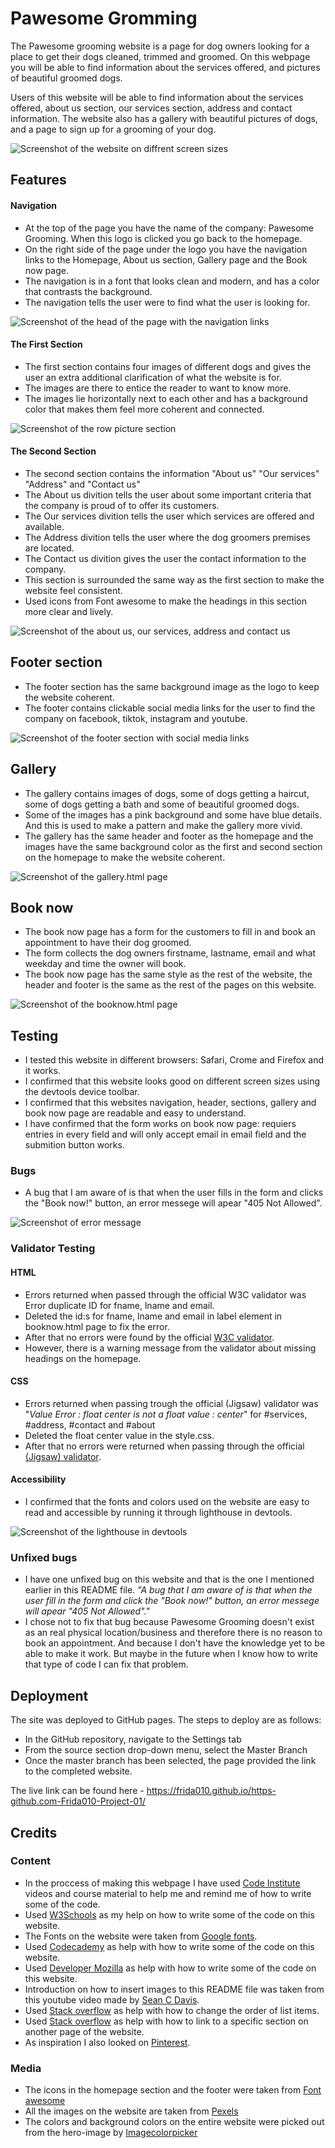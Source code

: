 # Pawesome Gromming

The Pawesome grooming website is a page for dog owners looking for a place to get their dogs cleaned, trimmed and groomed. 
On this webpage you will be able to find information about the services offered, and pictures of beautiful groomed dogs. 

Users of this website will be able to find information about the services offered, about us section, our services section, address and contact information. 
The website also has a gallery with beautiful pictures of dogs, and a page to sign up for a grooming of your dog. 

![Screenshot of the website on diffrent screen sizes](https://user-images.githubusercontent.com/129947589/240970731-6b7d71e9-f187-470c-b0c7-64016dfd34f4.png)

## Features

#### Navigation
- At the top of the page you have the name of the company: Pawesome Grooming. When this logo is clicked you go back to the homepage.  
- On the right side of the page under the logo you have the navigation links to the Homepage, About us section, Gallery page and the Book now page.
- The navigation is in a font that looks clean and modern, and has a color that contrasts the background. 
- The navigation tells the user were to find what the user is looking for. 

![Screenshot of the head of the page with the navigation links](https://user-images.githubusercontent.com/129947589/240970784-042dbf01-195d-4836-bf91-9b02ec888a7b.png)
#### The First Section

- The first section contains four images of different dogs and gives the user an extra additional clarification of what the website is for. 
- The images are there to entice the reader to want to know more.
- The images lie horizontally next to each other and has a background color that makes them feel more coherent and connected. 

![Screenshot of the row picture section](https://user-images.githubusercontent.com/129947589/240865800-1733538a-2c3a-4cb0-870d-5fc34f29fb78.png)
#### The Second Section

- The second section contains the information "About us" "Our services" "Address" and "Contact us"
- The About us divition tells the user about some important criteria that the company is proud of to offer its customers. 
- The Our services divition tells the user which services are offered and available.
- The Address divition tells the user where the dog groomers premises are located. 
- The Contact us divition gives the user the contact information to the company. 
- This section is surrounded the same way as the first section to make the website feel consistent. 
- Used icons from Font awesome to make the headings in this section more clear and lively.

![Screenshot of the about us, our services, address and contact us](https://user-images.githubusercontent.com/129947589/240256588-26c75357-d96e-4ec0-a9c2-1dd2c5d8ec70.png)
## Footer section
- The footer section has the same background image as the logo to keep the website coherent. 
- The footer contains clickable social media links for the user to find the company on facebook, tiktok, instagram and youtube. 

![Screenshot of the footer section with social media links](https://user-images.githubusercontent.com/129947589/240261458-9d13d883-7322-46eb-9b51-2b1f057c25aa.png)
## Gallery

- The gallery contains images of dogs, some of dogs getting a haircut, some of dogs getting a bath and some of beautiful groomed dogs. 
- Some of the images has a pink background and some have blue details. And this is used to make a pattern and make the gallery more vivid. 
- The gallery has the same header and footer as the homepage and the images have the same background color as the first and second section on the homepage to make the website coherent.  

![Screenshot of the gallery.html page](https://user-images.githubusercontent.com/129947589/240970839-dc7a90b5-b0cd-4c89-b5b5-c0d2a7e3112c.png)
## Book now 

- The book now page has a form for the customers to fill in and book an appointment to have their dog groomed. 
- The form collects the dog owners firstname, lastname, email and what weekday and time the owner will book. 
- The book now page has the same style as the rest of the website, the header and footer is the same as the rest of the pages on this website. 

![Screenshot of the booknow.html page](https://user-images.githubusercontent.com/129947589/240970893-e6322eaa-a27c-4ac9-8d15-246bec71de03.png)
## Testing
- I tested this website in different browsers: Safari, Crome and Firefox and it works. 
- I confirmed that this website looks good on different screen sizes using the devtools device toolbar. 
- I confirmed that this websites navigation, header, sections, gallery and book now page are readable and easy to understand.  
- I have confirmed that the form works on book now page: requiers entries in every field and will only accept email in email field and the submition button works. 

### Bugs
- A bug that I am aware of is that when the user fills in the form and clicks the "Book now!" button, an error messege will apear "405 Not Allowed". 

![Screenshot of error message](https://user-images.githubusercontent.com/129947589/240978111-62745bf6-40f5-49f1-bc52-62114f29548e.png)

### Validator Testing

#### HTML
- Errors returned when passed through the official W3C validator was Error duplicate ID for fname, lname and email.  
- Deleted the id:s for fname, lname and email in label element in booknow.html page to fix the error. 
- After that no errors were found by the official [W3C validator](https://validator.w3.org/nu/?doc=https%3A%2F%2Ffrida010.github.io%2Fhttps-github.com-Frida010-Project-01%2F). 
- However, there is a warning message from the validator about missing headings on the homepage. 

#### CSS
- Errors returned when passing trough the official (Jigsaw) validator was "_Value Error : float center is not a float value : center_" for #services, #address, #contact and #about
- Deleted the float center value in the style.css. 
- After that no errors were returned when passing through the official [(Jigsaw) validator](https://jigsaw.w3.org/css-validator/validator?uri=https%3A%2F%2F8000-frida010-https-githubco-u98cxrzf2k.us2.codeanyapp.com%2F&profile=css3svg&usermedium=all&warning=1&vextwarning=&lang=en).

#### Accessibility
- I confirmed that the fonts and colors used on the website are easy to read and accessible by running it through lighthouse in devtools. 

![Screenshot of the lighthouse in devtools](https://user-images.githubusercontent.com/129947589/240895363-6878a763-24ad-493b-98e6-08808cf51bed.png)

### Unfixed bugs

- I have one unfixed bug on this website and that is the one I mentioned earlier in this README file. _"A bug that I am aware of is that when the user fill in the form and click the "Book now!" button, an error messege will apear "405 Not Allowed"."_
- I chose not to fix that bug because Pawesome Grooming doesn't exist as an real physical location/business and therefore there is no reason to book an appointment. And because I don't have the knowledge yet to be able to make it work. But maybe in the future when I know how to write that type of code I can fix that problem. 

## Deployment

The site was deployed to GitHub pages. The steps to deploy are as follows:
- In the GitHub repository, navigate to the Settings tab
- From the source section drop-down menu, select the Master Branch
- Once the master branch has been selected, the page provided the link to the completed website.

The live link can be found here - https://frida010.github.io/https-github.com-Frida010-Project-01/

## Credits

### Content
- In the proccess of making this webpage I have used [Code Institute](https://codeinstitute.net/) videos and course material to help me and remind me of how to write some of the code. 
- Used [W3Schools](https://www.w3schools.com/) as my help on how to write some of the code on this website. 
- The Fonts on the website were taken from [Google fonts](https://fonts.google.com/).
- Used [Codecademy](https://www.codecademy.com/) as help with how to write some of the code on this website. 
- Used [Developer Mozilla](https://developer.mozilla.org/en-US/) as help with how to write some of the code on this website. 
- Introduction on how to insert images to this README file was taken from this youtube video made by [Sean C Davis](https://www.youtube.com/watch?v=Ljj1wGFJqPY&ab_channel=SeanCDavis).
- Used [Stack overflow](https://stackoverflow.com/questions/39217732/is-it-possible-to-change-the-order-of-list-items-using-css3) as help with how to change the order of list items. 
- Used [Stack overflow](https://stackoverflow.com/questions/17687328/getting-a-link-to-go-to-a-specific-section-on-another-page) as help with how to link to a specific section on another page of the website. 
- As inspiration I also looked on [Pinterest](https://www.pinterest.com/). 

### Media
- The icons in the homepage section and the footer were taken from [Font awesome](https://fontawesome.com/)
- All the images on the website are taken from [Pexels](https://www.pexels.com/)
- The colors and background colors on the entire website were picked out from the hero-image by [Imagecolorpicker](https://imagecolorpicker.com/) 

